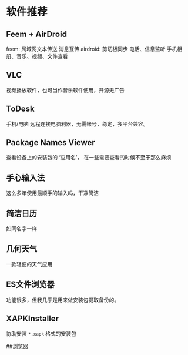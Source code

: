 

# 软件推荐
## Feem + AirDroid
feem:
	局域网文本传送
	消息互传
airdroid:
	剪切板同步
	电话、信息监听
	手机相册、音乐、视频、文件查看


## VLC
视频播放软件，也可当作音乐软件使用，开源无广告

## ToDesk
手机/电脑 远程连接电脑利器，无需帐号，稳定，多平台兼容。

## Package Names Viewer
查看设备上的安装包的 ‘应用名’，
在一些需要查看的时候不至于那么麻烦

## 手心输入法
这么多年使用最顺手的输入吗，干净简洁

## 简洁日历
如同名字一样

## 几何天气
一款轻便的天气应用

## ES文件浏览器
功能很多，但我几乎是用来做安装包提取备份的。

## XAPKInstaller 
协助安装 `*.xapk` 格式的安装包

##浏览器